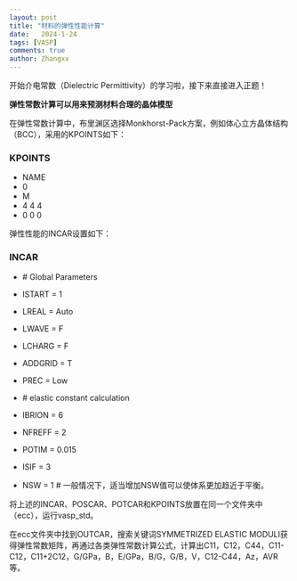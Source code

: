 ```yaml
---
layout: post
title: "材料的弹性性能计算"
date:   2024-1-24
tags: [VASP]
comments: true
author: Zhangxx
---
```


开始介电常数（Dielectric Permittivity）的学习啦，接下来直接进入正题！

<!-- more -->


**弹性常数计算可以用来预测材料合理的晶体模型**

在弹性常数计算中，布里渊区选择Monkhorst-Pack方案，例如体心立方晶体结构（BCC），采用的KPOINTS如下：

### KPOINTS

- NAME
- 0
- M
- 4 4 4
- 0 0 0


弹性性能的INCAR设置如下：

### INCAR

- \# Global Parameters 
- ISTART = 1
- LREAL = Auto
- LWAVE = F
- LCHARG = F
- ADDGRID = T
- PREC = Low

- \# elastic constant calculation
- IBRION = 6
- NFREFF = 2
- POTIM = 0.015
- ISIF = 3
- NSW = 1   \# 一般情况下，适当增加NSW值可以使体系更加趋近于平衡。

将上述的INCAR、POSCAR、POTCAR和KPOINTS放置在同一个文件夹中（ecc），运行vasp_std。

在ecc文件夹中找到OUTCAR，搜索关键词SYMMETRIZED ELASTIC MODULI获得弹性常数矩阵，再通过各类弹性常数计算公式，计算出C11，C12，C44，C11-C12，C11+2C12，G/GPa，B，E/GPa，B/G，G/B，V，C12-C44，Az，AVR等。

